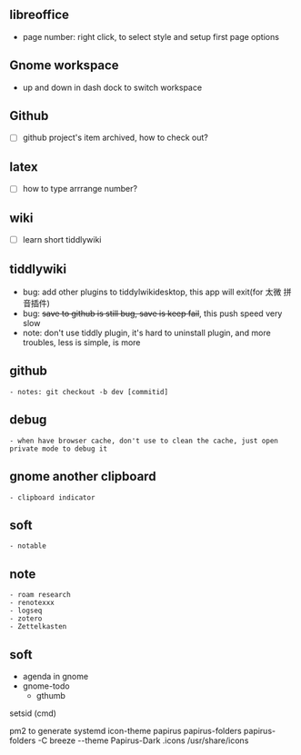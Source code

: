 ## libreoffice

- page number: right click, to select style and setup first page options

## Gnome workspace

- up and down in dash dock to switch workspace

## Github

- [ ] github project's item archived, how to check out?

## latex

- [ ] how to type arrrange number?

## wiki

- [ ] learn short tiddlywiki

## tiddlywiki

  <!--- [x] how to add ico image for tiddlywiki website(how to add exist ico)-->

- bug: add other plugins to tiddylwikidesktop, this app will exit(for 太微 拼音插件)
- bug: ~~save to github is still bug, save is keep fail~~, this push speed very slow
- note: don't use tiddly plugin, it's hard to uninstall plugin, and more troubles, less is simple, is more

## github

    - notes: git checkout -b dev [commitid]

## debug

    - when have browser cache, don't use to clean the cache, just open private mode to debug it

## gnome another clipboard

    - clipboard indicator

## soft

    - notable

## note

    - roam research
    - renotexxx
    - logseq
    - zotero
    - Zettelkasten

## soft

- agenda in gnome
- gnome-todo
  - gthumb

setsid
(cmd)

pm2 to generate systemd
icon-theme papirus
papirus-folders
papirus-folders -C breeze --theme Papirus-Dark
.icons /usr/share/icons
